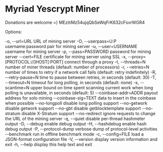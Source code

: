 # Myriad Yescrypt Miner
Donations are welcome =)
MEzitiMz54ujqQbSeWqFrK632cFsvrWGR4 




Options:

  -o, --url=URL         URL of mining server
  -O, --userpass=U:P    username:password pair for mining server
  -u, --user=USERNAME   username for mining server
  -p, --pass=PASSWORD   password for mining server
      --cert=FILE       certificate for mining server using SSL
  -x, --proxy=[PROTOCOL://]HOST[:PORT]  connect through a proxy
  -t, --threads=N       number of miner threads (default: number of processors)
  -r, --retries=N       number of times to retry if a network call fails
                          (default: retry indefinitely)
  -R, --retry-pause=N   time to pause between retries, in seconds (default: 30)
  -T, --timeout=N       timeout for long polling, in seconds (default: none)
  -s, --scantime=N      upper bound on time spent scanning current work when
                          long polling is unavailable, in seconds (default: 5)
      --coinbase-addr=ADDR  payout address for solo mining
      --coinbase-sig=TEXT  data to insert in the coinbase when possible
      --no-longpoll     disable long polling support
      --no-getwork      disable getwork support
      --no-gbt          disable getblocktemplate support
      --no-stratum      disable X-Stratum support
      --no-redirect     ignore requests to change the URL of the mining server
  -q, --quiet           disable per-thread hashmeter output
  -D, --debug           enable debug output
  -H, --hashdebug enable hash debug output
  -P, --protocol-dump   verbose dump of protocol-level activities
      --benchmark       run in offline benchmark mode
  -c, --config=FILE     load a JSON-format configuration file
  -V, --version         display version information and exit
  -h, --help            display this help text and exit